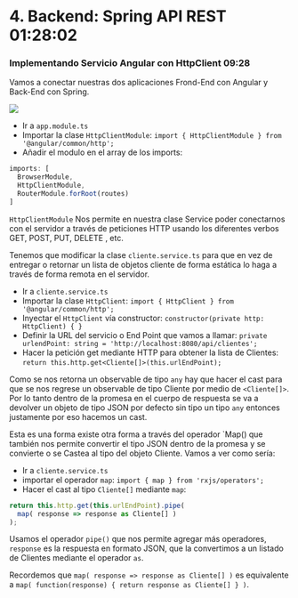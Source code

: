 # 4. Backend: Spring API REST 01:28:02

### Implementando Servicio Angular con HttpClient 09:28

Vamos a conectar nuestras dos aplicaciones Frond-End con Angular y Back-End con Spring.

<img src="ConectarAngular-Spring.png">

* Ir a `app.module.ts` 
* Importar la clase `HttpClientModule`: `import { HttpClientModule } from '@angular/common/http';`
* Añadir el modulo en el array de los imports:
```js
imports: [
  BrowserModule,
  HttpClientModule,
  RouterModule.forRoot(routes)
]
```
`HttpClientModule` Nos permite en nuestra clase Service poder conectarnos con el servidor a través de peticiones HTTP usando los diferentes verbos GET, POST, PUT, DELETE , etc. 

Tenemos que modificar la clase `cliente.service.ts` para que en vez de entregar o retornar un lista de objetos cliente de forma estática lo haga a través de forma remota en el servidor.

* Ir a `cliente.service.ts` 
* Importar la clase `HttpClient`: `import { HttpClient } from '@angular/common/http';`
* Inyectar el `HttpClient` vía constructor: `constructor(private http: HttpClient) { }`
* Definir la URL del servicio o End Point que vamos a llamar: `private urlendPoint: string = 'http://localhost:8080/api/clientes';`
* Hacer la petición get mediante HTTP para obtener la lista de Clientes: `return this.http.get<Cliente[]>(this.urlEndPoint);`

Como se nos retorna un observable de tipo `any` hay que hacer el cast para que se nos regrese un observable de tipo Cliente por medio de `<Cliente[]>`.
Por lo tanto dentro de la promesa en el cuerpo de respuesta se va a devolver un objeto de tipo JSON por defecto sin tipo un tipo `any` entonces justamente por eso hacemos un cast.

Esta es una forma existe otra forma a través del operador `Map() que también nos permite convertir el tipo JSON dentro de la promesa y se convierte o se Castea al tipo del objeto Cliente. Vamos a ver como sería:

* Ir a `cliente.service.ts`
* importar el operador `map`: `import { map } from 'rxjs/operators';`
* Hacer el cast al tipo `Cliente[]` mediante `map`: 
```js
return this.http.get(this.urlEndPoint).pipe(
  map( response => response as Cliente[] )
);
```

Usamos el operador `pipe()` que nos permite agregar más operadores, `response` es la respuesta en formato JSON, que la convertimos a un listado de Clientes mediante el operador `as`.

Recordemos que `map( response => response as Cliente[] )` es equivalente a `map( function(response) { return response as Cliente[] } )`.
